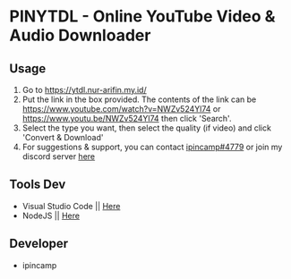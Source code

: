 # PINYTDL - Online YouTube Video & Audio Downloader

## Usage
1. Go to https://ytdl.nur-arifin.my.id/
2. Put the link in the box provided. The contents of the link can be https://www.youtube.com/watch?v=NWZv524Yl74 or https://www.youtu.be/NWZv524Yl74 then click 'Search'.
3. Select the type you want, then select the quality (if video) and click 'Convert & Download'
4. For suggestions & support, you can contact [ipincamp#4779](https://discord.com/channels/@me/675175109362843667) or join my discord server [here](https://discord.gg/QR8PHugHvr)

## Tools Dev
- Visual Studio Code || [Here](https://code.visualstudio.com/)
- NodeJS || [Here](https://nodejs.org/)

## Developer
* ipincamp

